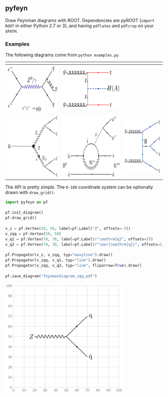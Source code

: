 ## pyfeyn

Draw Feynman diagrams with ROOT. Dependencies are pyROOT (`import ROOT` in either Python 2.7 or 3),
and having `pdflatex` and `pdfcrop` on your `$PATH`.

### Examples

The following diagrams come from `python examples.py`

| <!-- -->    | <!-- -->    | <!-- -->    |
|--------|--------|--------|
<img src="images/feynmandiagram_eetoqq.png" height="150px" />  | <img src="images/feynmandiagram_tth.png" height="125px" /> 
<img src="images/feynmandiagram_hzzd.png" height="200px" /> | <img src="images/feynmandiagram_Bphi.png" height="200px" /> |<img src="images/feynmandiagram_tttt.png" height="175px" />

The API is pretty simple. The `0-100` coordinate system can be optionally drawn with `draw_grid()`.

```python
import pyfeyn as pf

pf.init_diagram()
pf.draw_grid()

v_z = pf.Vertex(20, 50, label=pf.Label("Z", offsetx=-3))
v_zqq = pf.Vertex(50, 50)
v_q1 = pf.Vertex(70, 70, label=pf.Label(r"\mathrm{q}", offsetx=3))
v_q2 = pf.Vertex(70, 30, label=pf.Label(r"\bar{\mathrm{q}}", offsetx=3))

pf.Propagator(v_z, v_zqq, typ="wavyline").draw()
pf.Propagator(v_zqq, v_q1, typ="line").draw()
pf.Propagator(v_zqq, v_q2, typ="line", fliparrow=True).draw()

pf.save_diagram("feynmandiagram_zqq.pdf")
```

<img src="images/feynmandiagram_zqq.png" height="350px" />
